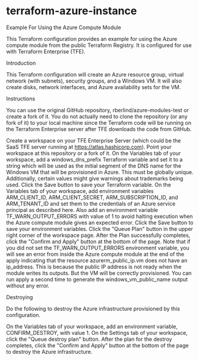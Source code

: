# terraform-azure-instance

Example For Using the Azure Compute Module

This Terraform configuration provides an example for using the Azure compute module from the public Terraform Registry. It is configured for use with Terraform Enterprise (TFE).

Introduction

This Terraform configuration will create an Azure resource group, virtual network (with subnets), security groups, and a Windows VM. It will also create disks, network interfaces, and Azure availability sets for the VM.

Instructions

You can use the original GitHub repository, rberlind/azure-modules-test or create a fork of it. You do not actually need to clone the repository (or any fork of it) to your local machine since the Terraform code will be running on the Terraform Enterprise server after TFE downloads the code from GitHub.

Create a workspace on your TFE Enterprise Server (which could be the SaaS TFE server running at https://atlas.hashicorp.com).
Point your workspace at this repository or a fork of it.
On the Variables tab of your workspace, add a windows_dns_prefix Terraform variable and set it to a string which will be used as the initial segment of the DNS name for the Windows VM that will be provisioned in Azure. This must be globally unique. Additionally, certain values might give warnings about trademarks being used.
Click the Save button to save your Terraform variable.
On the Variables tab of your workspace, add environment variables ARM_CLIENT_ID, ARM_CLIENT_SECRET, ARM_SUBSCRIPTION_ID, and ARM_TENANT_ID and set them to the credentials of an Azure service principal as described here.
Also add an environment variable TF_WARN_OUTPUT_ERRORS with value of 1 to avoid halting execution when the Azure compute module gives an expected error.
Click the Save button to save your environment variables.
Click the "Queue Plan" button in the upper right corner of the workspace page.
After the Plan successfully completes, click the "Confirm and Apply" button at the bottom of the page.
Note that if you did not set the TF_WARN_OUTPUT_ERRORS environment variable, you will see an error from inside the Azure compute module at the end of the apply indicating that the resource azurerm_public_ip.vm does not have an ip_address. This is because the public IP address is not ready when the module writes its outputs. But the VM will be correctly provisioned. You can run apply a second time to generate the windows_vm_public_name output without any error.

Destroying

Do the following to destroy the Azure infrastructure provisioned by this configuration.

On the Variables tab of your workspace, add an environment variable, CONFIRM_DESTROY, with value 1.
On the Settings tab of your workspace, click the "Queue destroy plan" button.
After the plan for the destroy completes, click the "Confirm and Apply" button at the bottom of the page to destroy the Azure infrastructure.
